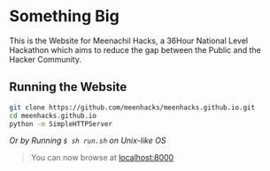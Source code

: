 # Something Big

This is the Website for Meenachil Hacks, a 36Hour National Level Hackathon which aims to reduce the gap between the Public and the Hacker Community.
 
## Running the Website
```bash
git clone https://github.com/meenhacks/meenhacks.github.io.git 
cd meenhacks.github.io 
python -m SimpleHTTPServer 
``` 
*Or by Running `$ sh run.sh` on Unix-like OS*
> You can now browse at [localhost:8000](localhost:8000)
